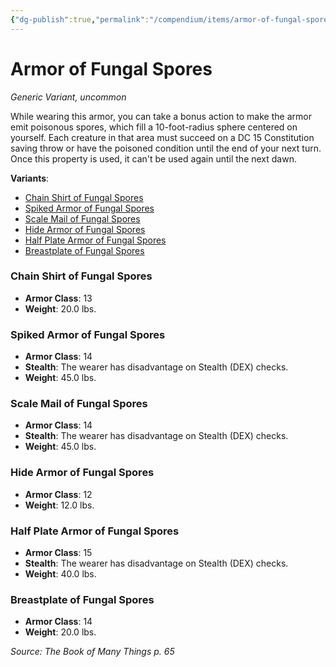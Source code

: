 ```yaml
---
{"dg-publish":true,"permalink":"/compendium/items/armor-of-fungal-spores-bmt/","tags":["compendium/src/5e/bmt","item/rarity/uncommon","item/wondrous/wondrous-item"]}
---
```


# Armor of Fungal Spores
*Generic Variant, uncommon*  


While wearing this armor, you can take a bonus action to make the armor emit poisonous spores, which fill a 10-foot-radius sphere centered on yourself. Each creature in that area must succeed on a DC 15 Constitution saving throw or have the poisoned condition until the end of your next turn. Once this property is used, it can't be used again until the next dawn.

**Variants**:
- [Chain Shirt of Fungal Spores](#Chain%20Shirt%20of%20Fungal%20Spores)
- [Spiked Armor of Fungal Spores](#Spiked%20Armor%20of%20Fungal%20Spores)
- [Scale Mail of Fungal Spores](#Scale%20Mail%20of%20Fungal%20Spores)
- [Hide Armor of Fungal Spores](#Hide%20Armor%20of%20Fungal%20Spores)
- [Half Plate Armor of Fungal Spores](#Half%20Plate%20Armor%20of%20Fungal%20Spores)
- [Breastplate of Fungal Spores](#Breastplate%20of%20Fungal%20Spores)

### Chain Shirt of Fungal Spores

- **Armor Class**: 13
- **Weight**: 20.0 lbs.

### Spiked Armor of Fungal Spores

- **Armor Class**: 14
- **Stealth**: The wearer has disadvantage on Stealth (DEX) checks.
- **Weight**: 45.0 lbs.

### Scale Mail of Fungal Spores

- **Armor Class**: 14
- **Stealth**: The wearer has disadvantage on Stealth (DEX) checks.
- **Weight**: 45.0 lbs.

### Hide Armor of Fungal Spores

- **Armor Class**: 12
- **Weight**: 12.0 lbs.

### Half Plate Armor of Fungal Spores

- **Armor Class**: 15
- **Stealth**: The wearer has disadvantage on Stealth (DEX) checks.
- **Weight**: 40.0 lbs.

### Breastplate of Fungal Spores

- **Armor Class**: 14
- **Weight**: 20.0 lbs.


*Source: The Book of Many Things p. 65*